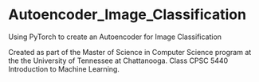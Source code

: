# Autoencoder_Image_Classification
Using PyTorch to create an Autoencoder for Image Classification

Created as part of the Master of Science in Computer Science program at the the University of Tennessee at Chattanooga. Class CPSC 5440 Introduction to Machine Learning. 

